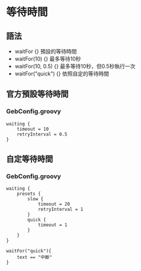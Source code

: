 # 等待時間

## 語法
* waitFor {} 預設的等待時間
* waitFor(10) {} 最多等待10秒
* waitFor(10, 0.5) {} 最多等待10秒，但0.5秒執行一次
* waitFor("quick") {} 依照自定的等待時間

## 官方預設等待時間
### GebConfig.groovy
```
waiting {
    timeout = 10
    retryInterval = 0.5
}
```
## 自定等待時間
### GebConfig.groovy
```
waiting {
    presets {
        slow {
            timeout = 20
            retryInterval = 1
        }
        quick {
            timeout = 1
        }
    }
}
```

```
waitFor("quick"){
	text == "中斷"
}
```

